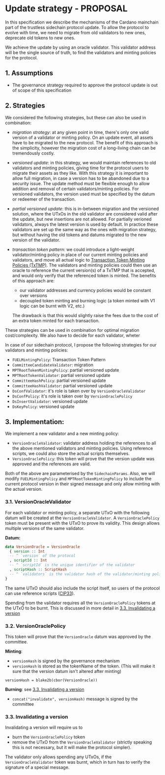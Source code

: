 # Update strategy - PROPOSAL

In this specification we describe the mechanisms of the Cardano mainchain part of the trustless
sidechain protocol update. To allow the protocol to evolve with time, we need to migrate from old
validators to new ones, deprecate old tokens to new ones.

We achieve the update by using an oracle validator. This validator address will be the single
source of truth, to find the validators and minting policies for the protocol.

## 1. Assumptions

- The governance strategy required to approve the protocol update is out of scope of this specification

## 2. Strategies

We considered the following strategies, but these can also be used in combination:

- _migration strategy_: at any given point in time, there's only one valid version of a
  validator or minting policy. On an update event, all assets have to be migrated to the new
  protocol. The benefit of this approach is the simplicity, however the migration cost of a
  long-living chain can be tremendously costly.
- _versioned update_: in this strategy, we would maintain references to old validators and minting
  policies, giving time for the protocol users to migrate their assets as they like. With this
  strategy it is important to allow full migration, in case a version has to be abandoned due to
  a security issue. The update method must be flexible enough to allow addition and removal of
  certain validators/minting policies.
  For versioned validators, the version used must be specified by the datum or redeemer of the
  transaction.
- _partial versioned update_: this is in-between migration and the versioned solution, where the
  UTxOs in the old validator are considered valid after the update, but new insertions are not
  allowed. For partially verioned validators, always the latest version is used by default.
  In practice these validators are set up the same way as the ones with migration strategy, but
  without having the old tokens and datums migrated to the new version of the validator.
- _transaction token pattern_: we could introduce a light-weight validator/minting policy in place
  of our current minting policies and validators, and move all actual logic to
  [Transaction Token Minting Policies (TxTMP)](https://plutonomicon.github.io/plutonomicon/transaction-token-pattern).
  The validators and minting policies could then use an oracle to reference the current version(s)
  of a TxTMP that is accepted, and would only verify that the referenced token is minted.
  The benefits of this approach are:

  - our validator addresses and currency policies would be constant over versions
  - decoupled token minting and burning logic (a token minted with V1 logic can be burnt with V2, etc.)

  The drawback is that this would slightly raise the fees due to the cost of an extra token minted for each transaction.

These strategies can be used in combination for optimal migration cost/complexity.
We also have to decide for each validator, wheter

In case of our sidechain protocol, I propose the following strategies for our validators and minting policies:

- `FUELMintingPolicy`: Transaction Token Pattern
- `CommitteeCandidateValidator`: migration
- `MPTRootTokenMintingPolicy`: partial versioned update
- `MPTRootTokenValidator`: partial versioned update
- `CommitteeHashPolicy`: partial versioned update
- `CommitteeHashValidator`: partial versioned update
- `DsConfValidator`: it's role is taken over by `VersionOracleValidator`
- `DsConfPolicy`: it's role is taken over by `VersionOraclePolicy`
- `DsInsertValidator`: versioned update
- `DsKeyPolicy`: versioned update

## 3. Implementation:

We implement a new validator and a new minting policy:

- `VersionOracleValidator`: validator address holding the references to all the above mentioned
  validators and minting policies. Using reference scripts, we could also store the actual
  scripts themselves.
- `VersionOraclePolicy`: this token will prove that the version update was approved and the
  references are valid.

Both of the above are parameterised by the `SidechainParams`.
Also, we will modify `FUELMintingPolicy` and `MPTRootTokenMintingPolicy` to include the current
protocol version in their signed message and only allow minting with the actual version.

### 3.1. VersionOracleValidator

For each validator or minting policy, a separate UTxO with the following datum will
be created at the `VersionOracleValidator`. A `VersionOraclePolicy` token must be present with the
UTxO to prove its validity. This design allows multiple versions of the same validator.

**Datum:**

```haskell
data VersionOracle = VersionOracle
  { version :: Int
  -- ^ `version` of the protocol
  , scriptId :: Int
  -- ^ `scriptId` is the unique identifier of the validator
  , scriptHash :: ScriptHash
  -- ^ `validators` is the validator hash of the validator/minting policy
}
```

The same UTxO should also include the script itself, so users of the protocol can use reference
scripts ([CIP33](https://github.com/cardano-foundation/CIPs/tree/master/CIP-0033)).

Spending from the validator requires all the `VersionOraclePolicy` tokens at the UTxO
to be burnt. This is discussed in more detail in [3.3. Invalidating a version](#33-invalidating-a-version)

### 3.2. VersionOraclePolicy

This token will prove that the `VersionOracle` datum was approved by the committee.

**Minting**:

- `versionHash` is signed by the governance mechanism
- `versionHash` is stored as the tokenName of the token. (This will make it sure that the version
  datum isn't altered after minting)

```
versionHash = blake2b(cbor(VersionOracle))
```

**Burning**:
see [3.3. Invalidating a version](#33-invalidating-a-version)

- `concat("invalidate", versionHash)` message is signed by the committee

### 3.3. Invalidating a version

Invalidating a version will require us to

- burn the `VersionOraclePolicy` token
- remove the UTxO from the `VersionOracleValidator` (strictly speaking this is not necessary, but it will
  make the protocol simpler).

The validator only allows spending any UTxOs, if the `VersionOracleValidator` token was burnt,
which in turn has to verify the signature of a special message.

